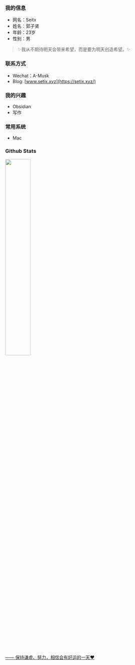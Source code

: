 ### 我的信息

- 网名：Seitx
- 姓名：郭子贤
- 年龄：23岁
- 性别：男
> ✨我从不期待明天会带来希望，而是要为明天创造希望。✨
### 联系方式

- Wechat：A-Musk
- Blog: [www.setix.xyz](https://setix.xyz/)

### 我的兴趣

- Obsidian
- 写作

### 常用系统

- Mac

### Github Stats

<a href="https://github.com/SETIX-A"><img src="https://github-readme-stats.vercel.app/api?username=SETIX-A&show_icons=true&layout=compact&count_private=true&hide_title=true&theme=default" style="width: 40%; max-width: 40%; min-width: 40%;">
<br>

—— 保持谦虚、努力，相信会有好运的一天❤

